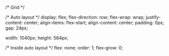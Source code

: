 /* Grid */

/* Auto layout */
display: flex;
flex-direction: row;
flex-wrap: wrap;
justify-content: center;
align-items: flex-start;
align-content: center;
padding: 0px;
gap: 24px;

width: 1040px;
height: 584px;


/* Inside auto layout */
flex: none;
order: 1;
flex-grow: 0;
